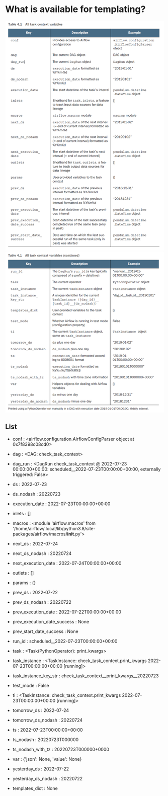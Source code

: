 # What is available for templating?

<img src="../image/table_4_1.PNG" width="600px">
<img src="../image/table_4_1(2).PNG" width="600px">

## List
- conf : <airflow.configuration.AirflowConfigParser object at 0x7f8398c08cd0>

- dag : <DAG: check_task_context>

- dag_run : <DagRun check_task_context @ 2022-07-23 00:00:00+00:00: scheduled__2022-07-23T00:00:00+00:00, externally triggered: False>

- ds : 2022-07-23

- ds_nodash : 20220723

- execution_date : 2022-07-23T00:00:00+00:00

- inlets : []

- macros : <module 'airflow.macros' from '/home/airflow/.local/lib/python3.8/site-packages/airflow/macros/__init__.py'>

- next_ds : 2022-07-24

- next_ds_nodash : 20220724

- next_execution_date : 2022-07-24T00:00:00+00:00

- outlets : []

- params : {}

- prev_ds : 2022-07-22

- prev_ds_nodash : 20220722

- prev_execution_date : 2022-07-22T00:00:00+00:00

- prev_execution_date_success : None

- prev_start_date_success : None

- run_id : scheduled__2022-07-23T00:00:00+00:00

- task : <Task(PythonOperator): print_kwargs>

- task_instance : <TaskInstance: check_task_context.print_kwargs 2022-07-23T00:00:00+00:00 [running]>

- task_instance_key_str : check_task_context__print_kwargs__20220723

- test_mode : False

- ti : <TaskInstance: check_task_context.print_kwargs 2022-07-23T00:00:00+00:00 [running]>

- tomorrow_ds : 2022-07-24

- tomorrow_ds_nodash : 20220724

- ts : 2022-07-23T00:00:00+00:00

- ts_nodash : 20220723T000000

- ts_nodash_with_tz : 20220723T000000+0000

- var : {'json': None, 'value': None}

- yesterday_ds : 2022-07-22

- yesterday_ds_nodash : 20220722

- templates_dict : None
